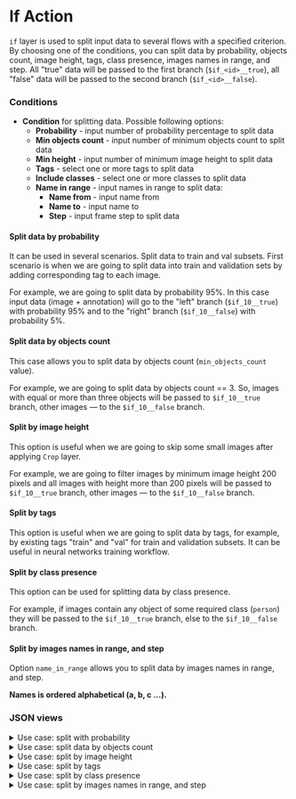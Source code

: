 # If Action

`if` layer is used to split input data to several flows with a specified criterion. By choosing one of the conditions, you can split data by probability, objects count, image height, tags, class presence, images names in range, and step.
All "true" data will be passed to the first branch (`$if_<id>__true`), all "false" data will be passed to the second branch (`$if_<id>__false`).

### Conditions

- **Condition** for splitting data. Possible following options:
  - **Probability** - input number of probability percentage to split data
  - **Min objects count** - input number of minimum objects count to split data
  - **Min height** - input number of minimum image height to split data
  - **Tags** - select one or more tags to split data
  - **Include classes** - select one or more classes to split data
  - **Name in range** - input names in range to split data:
    - **Name from** - input name from
    - **Name to** - input name to
    - **Step** - input frame step to split data

#### Split data by probability

It can be used in several scenarios. Split data to train and val subsets.
First scenario is when we are going to split data into train and validation sets by adding corresponding tag to each image.

For example, we are going to split data by probability 95%.
In this case input data (image + annotation) will go to the "left" branch (`$if_10__true`) with probability 95% and to the "right" branch (`$if_10__false`) with probability 5%.

#### Split data by objects count

This case allows you to split data by objects count (`min_objects_count` value).

For example, we are going to split data by objects count == 3.
So, images with equal or more than three objects will be passed to `$if_10__true` branch, other images — to the `$if_10__false` branch.

#### Split by image height

This option is useful when we are going to skip some small images after applying `Crop` layer.

For example, we are going to filter images by minimum image height 200 pixels and all images with height more than 200 pixels will be passed to `$if_10__true` branch, other images — to the `$if_10__false` branch.

#### Split by tags

This option is useful when we are going to split data by tags, for example, by existing tags "train" and "val" for train and validation subsets. It can be useful in neural networks training workflow.

#### Split by class presence

This option can be used for splitting data by class presence.

For example, if images contain any object of some required class (`person`) they will be passed to the `$if_10__true` branch, else to the `$if_10__false` branch.

#### Split by images names in range, and step

Option `name_in_range` allows you to split data by images names in range, and step.

**Names is ordered alphabetical (a, b, c ...).**

### JSON views

<details>
  <summary>Use case: split with probability</summary>

```json
{
  "action": "if",
  "src": ["$images_project_1"],
  "dst": ["$if_10__true", "$if_10__false"],
  "settings": {
    "condition": {
      "probability": 0.95
    }
  }
}
```

</details>

<details>
  <summary>Use case: split data by objects count</summary>

```json
{
  "action": "if",
  "src": ["$images_project_1"],
  "dst": ["$if_10__true", "$if_10__false"],
  "settings": {
    "condition": {
      "min_objects_count": 3
    }
  }
}
```

</details>

<details>
  <summary>Use case: split by image height</summary>

```json
{
  "action": "if",
  "src": ["$images_project_1"],
  "dst": ["$if_10__true", "$if_10__false"],
  "settings": {
    "condition": {
      "min_height": 200
    }
  }
}
```

</details>

<details>
  <summary>Use case: split by tags</summary>

```json
{
  "action": "if",
  "src": ["$images_project_1"],
  "dst": ["$if_10__true", "$if_10__false"],
  "settings": {
    "condition": {
      "tags": ["party", "dinner"]
    }
  }
}
```

</details>

<details>
  <summary>Use case: split by class presence</summary>

```json
{
  "action": "if",
  "src": ["$images_project_1"],
  "dst": ["$if_10__true", "$if_10__false"],
  "settings": {
    "condition": {
      "include_classes": ["person", "dog"]
    }
  }
}
```

</details>

<details>
  <summary>Use case: split by images names in range, and step</summary>

```json
{
  "action": "if",
  "src": ["$images_project_1"],
  "dst": ["$if_10__true", "$if_10__false"],
  "settings": {
    "condition": {
      "name_in_range": ["a0100", "a0105"],
      "frame_step": 2
    }
  }
}
```

Should pass images with names ["00100", "00102", "00104"] into first branch (`$if_10__true`) and else into (`$if_10__false`) branch.

</details>
